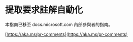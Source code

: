 # <a name="pull-request-comment-automation"></a>提取要求註解自動化

本指南已移至 docs.microsoft.com 內部參與者的指南。

[https://aka.ms/pr-comments](https://aka.ms/pr-comments)
